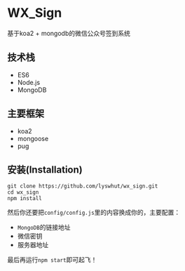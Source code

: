 # WX_Sign
基于koa2 + mongodb的微信公众号签到系统

## 技术栈
- ES6
- Node.js
- MongoDB

## 主要框架
- koa2
- mongoose
- pug

## 安装(Installation)

```
git clone https://github.com/lyswhut/wx_sign.git
cd wx_sign
npm install
```

然后你还要把`config/config.js`里的内容换成你的，主要配置：
- `MongoDB`的链接地址
- 微信密钥
- 服务器地址

最后再运行`npm start`即可起飞！
